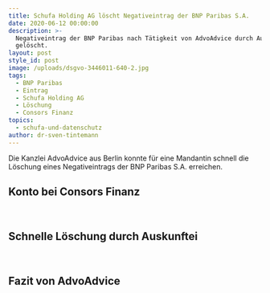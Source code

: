 ```yaml
---
title: Schufa Holding AG löscht Negativeintrag der BNP Paribas S.A.
date: 2020-06-12 00:00:00
description: >-
  Negativeintrag der BNP Paribas nach Tätigkeit von AdvoAdvice durch Auskunftei
  gelöscht.
layout: post
style_id: post
image: /uploads/dsgvo-3446011-640-2.jpg
tags:
  - BNP Paribas
  - Eintrag
  - Schufa Holding AG
  - Löschung
  - Consors Finanz
topics:
  - schufa-und-datenschutz
author: dr-sven-tintemann
---
```


Die Kanzlei AdvoAdvice aus Berlin konnte für eine Mandantin schnell die Löschung eines Negativeintrags der BNP Paribas S.A. erreichen.&nbsp;

## Konto bei Consors Finanz

&nbsp;

## Schnelle Löschung durch Auskunftei

&nbsp;

## Fazit von AdvoAdvice

&nbsp;